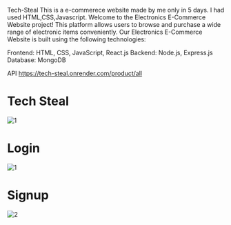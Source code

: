 Tech-Steal
This is a e-commerece website made by me only in 5 days. I had used HTML,CSS,Javascript.
Welcome to the Electronics E-Commerce Website project! This platform allows users to browse and purchase a wide range of electronic items conveniently.
Our Electronics E-Commerce Website is built using the following technologies:

Frontend: HTML, CSS, JavaScript, React.js
Backend: Node.js, Express.js
Database: MongoDB


API https://tech-steal.onrender.com/product/all
<h1>Tech Steal</h1>


![1](https://github.com/Kavitadsharma/Tech-Steal/assets/115460412/c1781308-1281-487e-8dc9-d8d69241ab5d)

<h1>Login</h1>

![1](https://github.com/Kavitadsharma/Tech-Steal/assets/115460412/6851ec00-c822-46bf-baae-a419940825ec)
<h1>Signup</h1>

![2](https://github.com/Kavitadsharma/Tech-Steal/assets/115460412/9511cbf0-32cc-4ae9-ba1e-0e961cf9cf62)

